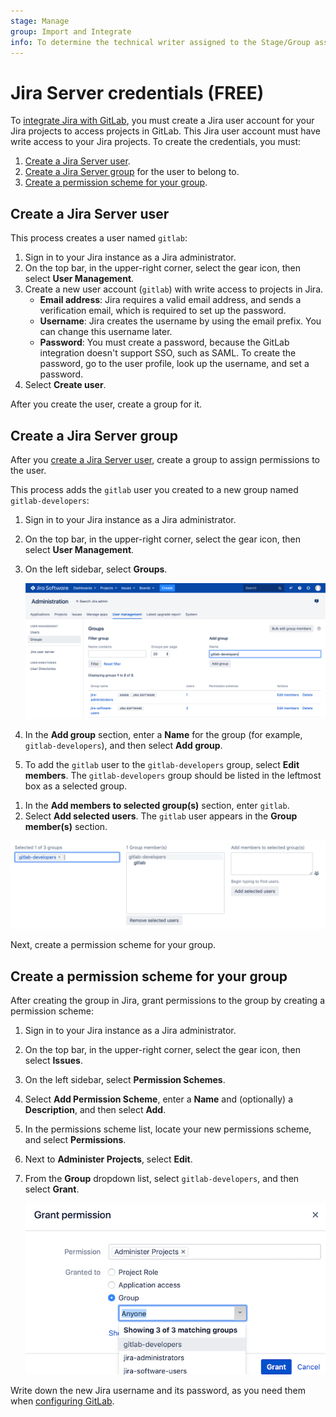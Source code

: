 ```yaml
---
stage: Manage
group: Import and Integrate
info: To determine the technical writer assigned to the Stage/Group associated with this page, see https://about.gitlab.com/handbook/product/ux/technical-writing/#assignments
---
```


# Jira Server credentials **(FREE)**

To [integrate Jira with GitLab](index.md), you must
create a Jira user account for your Jira projects to access projects in GitLab.
This Jira user account must have write access to your Jira projects. To create the
credentials, you must:

1. [Create a Jira Server user](#create-a-jira-server-user).
1. [Create a Jira Server group](#create-a-jira-server-group) for the user to belong to.
1. [Create a permission scheme for your group](#create-a-permission-scheme-for-your-group).

## Create a Jira Server user

This process creates a user named `gitlab`:

1. Sign in to your Jira instance as a Jira administrator.
1. On the top bar, in the upper-right corner, select the gear icon, then
   select **User Management**.
1. Create a new user account (`gitlab`) with write access to
   projects in Jira.
   - **Email address**: Jira requires a valid email address, and sends a verification
     email, which is required to set up the password.
   - **Username**: Jira creates the username by using the email prefix. You can change
     this username later.
   - **Password**: You must create a password, because the GitLab integration doesn't
     support SSO, such as SAML. To create the password, go to the user profile, look up
     the username, and set a password.
1. Select **Create user**.

After you create the user, create a group for it.

## Create a Jira Server group

After you [create a Jira Server user](#create-a-jira-server-user), create a
group to assign permissions to the user.

This process adds the `gitlab` user you created to a new group named `gitlab-developers`:

1. Sign in to your Jira instance as a Jira administrator.
1. On the top bar, in the upper-right corner, select the gear icon, then
   select **User Management**.
1. On the left sidebar, select **Groups**.

   ![Jira create new user](img/jira_create_new_group.png)

1. In the **Add group** section, enter a **Name** for the group (for example,
   `gitlab-developers`), and then select **Add group**.
1. To add the `gitlab` user to the `gitlab-developers` group, select **Edit members**.
   The `gitlab-developers` group should be listed in the leftmost box as a
   selected group.
<!-- vale gitlab.BadPlurals = NO -->
1. In the **Add members to selected group(s)** section, enter `gitlab`.
1. Select **Add selected users**.
   The `gitlab` user appears in the **Group member(s)**
   section.
<!-- vale gitlab.BadPlurals = YES -->

   ![Jira added user to group](img/jira_added_user_to_group.png)

Next, create a permission scheme for your group.

## Create a permission scheme for your group

After creating the group in Jira, grant permissions to the group by creating a permission scheme:

1. Sign in to your Jira instance as a Jira administrator.
1. On the top bar, in the upper-right corner, select the gear icon, then
   select **Issues**.
1. On the left sidebar, select **Permission Schemes**.
1. Select **Add Permission Scheme**, enter a **Name** and (optionally) a
   **Description**, and then select **Add**.
1. In the permissions scheme list, locate your new permissions scheme, and
   select **Permissions**.
1. Next to **Administer Projects**, select **Edit**.
1. From the **Group** dropdown list, select `gitlab-developers`, and then select **Grant**.

   ![Jira group access](img/jira_group_access.png)

Write down the new Jira username and its
password, as you need them when
[configuring GitLab](configure.md).
